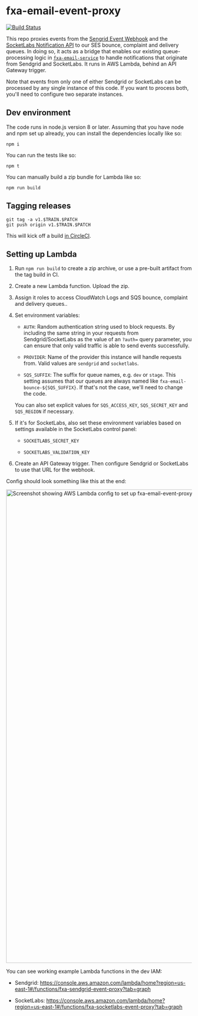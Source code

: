 # fxa-email-event-proxy

[![Build Status](https://travis-ci.org/mozilla/fxa-email-event-proxy.svg?branch=master)](https://travis-ci.org/mozilla/fxa-email-event-proxy)

This repo proxies events
from the [Sengrid Event Webhook](https://sendgrid.com/docs/API_Reference/Event_Webhook/event.html)
and the [SocketLabs Notification API](https://www.socketlabs.com/api-reference/notification-api/)
to our SES bounce, complaint and delivery queues.
In doing so,
it acts as a bridge
that enables our existing queue-processing logic
in [`fxa-email-service`](https://github.com/mozilla/fxa-email-service)
to handle notifications that originate from Sendgrid and SocketLabs.
It runs in AWS Lambda,
behind an API Gateway trigger.

Note that events from
only one of either Sendgrid or SocketLabs
can be processed by any single instance
of this code.
If you want to process both,
you'll need to configure
two separate instances.

## Dev environment

The code runs in node.js
version 8 or later.
Assuming that you have
node and npm
set up already,
you can install the dependencies locally
like so:

```
npm i
```

You can run the tests
like so:

```
npm t
```

You can manually build
a zip bundle for Lambda
like so:

```
npm run build
```

## Tagging releases

```
git tag -a v1.$TRAIN.$PATCH
git push origin v1.$TRAIN.$PATCH
```

This will kick off a build [in CircleCI](https://circleci.com/gh/mozilla/fxa-email-event-proxy).

## Setting up Lambda

1. Run `npm run build`
   to create a zip archive,
   or use a pre-built artifact
   from the tag build in CI.

2. Create a new Lambda function.
   Upload the zip.

3. Assign it roles to access CloudWatch Logs
   and SQS bounce, complaint and delivery queues..

4. Set environment variables:

   * `AUTH`:
     Random authentication string
     used to block requests.
     By including the same string
     in your requests from Sendgrid/SocketLabs
     as the value of an `?auth=` query parameter,
     you can ensure that only valid traffic
     is able to send events successfully.

   * `PROVIDER`:
     Name of the provider
     this instance will handle requests from.
     Valid values are `sendgrid` and `socketlabs`.

   * `SQS_SUFFIX`:
     The suffix for queue names,
     e.g. `dev` or `stage`.
     This setting assumes that our queues
     are always named like
     `fxa-email-bounce-${SQS_SUFFIX}`.
     If that's not the case,
     we'll need to change the code.

   You can also set explicit values
   for `SQS_ACCESS_KEY`, `SQS_SECRET_KEY` and `SQS_REGION`
   if necessary.

5. If it's for SocketLabs,
   also set these environment variables
   based on settings available
   in the SocketLabs control panel:

   * `SOCKETLABS_SECRET_KEY`

   * `SOCKETLABS_VALIDATION_KEY`

6. Create an API Gateway trigger.
   Then configure Sendgrid or SocketLabs
   to use that URL for the webhook.

Config should look something like this at the end:

<img width="1281" alt="Screenshot showing AWS Lambda config to set up fxa-email-event-proxy for Sendgrid" src="https://user-images.githubusercontent.com/64367/43510256-fd421898-956c-11e8-9e19-a9066152d8c2.png" />

You can see working example Lambda functions
in the dev IAM:

* Sendgrid:
  https://console.aws.amazon.com/lambda/home?region=us-east-1#/functions/fxa-sendgrid-event-proxy?tab=graph

* SocketLabs:
  https://console.aws.amazon.com/lambda/home?region=us-east-1#/functions/fxa-socketlabs-event-proxy?tab=graph
